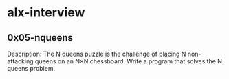 # alx-interview

## 0x05-nqueens
Description:
  The N queens puzzle is the challenge of placing N non-attacking queens on an
  N×N chessboard. Write a program that solves the N queens problem.
